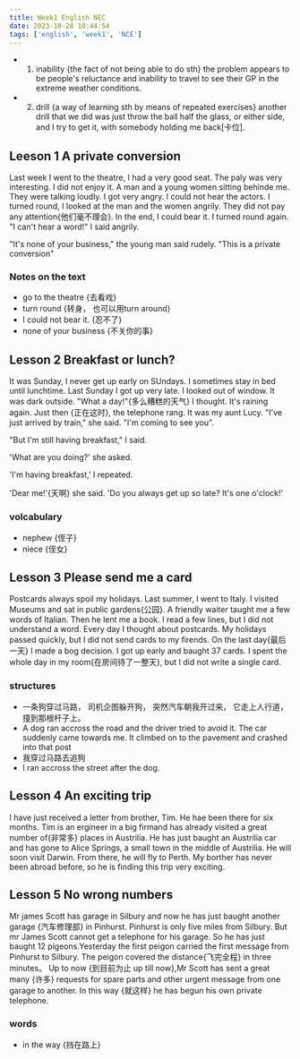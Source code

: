 ```yaml
---
title: Week1 English NEC
date: 2023-10-28 10:44:54
tags: ['english', 'week1', 'NCE']
---
```

- 1. inability {the fact of not being able to do sth}
    the problem appears to be people's reluctance and inability to travel to see their GP in the extreme weather conditions.
- 2. drill {a way of learning sth by means of repeated exercises}
    another drill that we did was just throw the ball half the glass, or either side, and I try to get it, with somebody holding me back[卡位].

## Leeson 1 A private conversion
<p>
    Last week I went to the theatre, I had a very good seat. The paly was very interesting. I did not enjoy it. A man and a young women sitting behinde me. They were talking loudly. I got very angry. I could not hear the actors. I turned round, I looked at the man and the women angrily. They did not pay any attention{他们毫不理会}. In the end, I could bear it. I turned round again. "I can't hear a word!" I said angrily.
</p>
<p>
    "It's none of your business," the young man said rudely. "This is a private conversion"
</p>

### Notes on the text
- go to the theatre {去看戏}
- turn round {转身， 也可以用turn around}
- I could not bear it. {忍不了}
- none of your business {不关你的事}

## Lesson 2 Breakfast or lunch?

<p>
It was Sunday, I never get up early on SUndays. I sometimes stay in bed until lunchtime. Last Sunday I got up very late. I looked out of window. It was dark outside. "What a day!"{多么糟糕的天气} I thought. It's raining again. Just then {正在这时}, the telephone rang. It was my aunt Lucy. "I've just arrived by train," she said. "I'm coming to see you".
</p>
<p>"But I'm still having breakfast," I said.</p>
<p>'What are you doing?' she asked.</p>
<p>'I'm having breakfast,' I repeated.</p>
<p>'Dear me!'{天啊} she said. 'Do you always get up so late? It's one o'clock!'</p>

### volcabulary
- nephew {侄子}
- niece {侄女}

## Lesson 3 Please send me a card
<p>
    Postcards always spoil my holidays. Last summer, I went to Italy. I visited Museums and sat in public gardens{公园}. A friendly waiter taught me a few words of Italian. Then he lent me a book. I read a few lines, but I did not understand a word. Every day I thought about postcards. My holidays passed quickly, but I did not send cards to my firends. On the last day{最后一天} I made a bog decision. I got up early and baught 37 cards. I spent the whole day in my room{在房间待了一整天}, but I did not write a single card. 
</p>

### structures

- 一条狗穿过马路， 司机企图躲开狗， 突然汽车朝我开过来， 它走上人行道， 撞到那根杆子上。
- A dog ran accross the road and the driver tried to avoid it. The car suddenly came towards me. It climbed on to the pavement and crashed into that post
- 我穿过马路去追狗
- I ran accross the street after the dog.


## Lesson 4 An exciting trip
<p>I have just received a letter from brother, Tim. He hae been there for six months. Tim is an ergineer in a big firmand has already visited a great number of{非常多} places in Austrilia. He has just baught an Austrilia car and has gone to Alice Springs, a small town in the middle of Austrilia. He will soon visit Darwin. From there, he will fly to Perth. My borther has never been abroad before, so he is finding this trip very exciting.</p>

## Lesson 5 No wrong numbers
<p>
Mr james Scott has garage in Silbury and now he has just baught another garage {汽车修理部} in Pinhurst. Pinhurst is only five miles from Silbury. But mr James Scott cannot get a telephone for his garage. So he has just baught 12 pigeons.Yesterday the first peigon carried the first message from Pinhurst to Silbury. The peigon covered the distance{飞完全程} in three minutes。 Up to now {到目前为止 up till now},Mr Scott has sent a great many {许多} requests for spare parts and other urgent message from one garage to another. In this way {就这样} he has begun his own private telephone.
</p>

### words
- in the way {挡在路上} 




